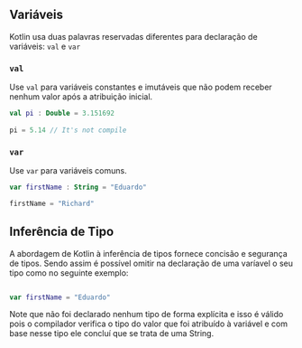 ## Variáveis 
Kotlin usa duas palavras reservadas diferentes para declaração de variáveis: `val` e `var`

### `val`
Use `val` para variáveis constantes e imutáveis que não podem receber nenhum valor após a atribuição inicial. 

```kotlin 
val pi : Double = 3.151692
 
pi = 5.14 // It's not compile

```  

### `var`
Use `var` para variáveis comuns.

```kotlin
var firstName : String = "Eduardo"

firstName = "Richard"

```

## Inferência de Tipo
A abordagem de Kotlin à inferência de tipos fornece concisão e segurança de tipos.
Sendo assim é possível omitir na declaração de uma varíavel o seu tipo como no seguinte exemplo: 

```kotlin 

var firstName = "Eduardo"

```
Note que não foi declarado nenhum tipo de forma explícita e isso é válido pois o compilador verifica o tipo do valor que foi atribuído à variável e com base nesse tipo ele concluí que se trata de uma String.     

